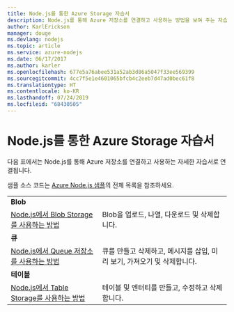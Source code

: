 ```yaml
---
title: Node.js를 통한 Azure Storage 자습서
description: Node.js를 통해 Azure 저장소를 연결하고 사용하는 방법을 보여 주는 자습서입니다.
author: KarlErickson
manager: douge
ms.devlang: nodejs
ms.topic: article
ms.service: azure-nodejs
ms.date: 06/17/2017
ms.author: karler
ms.openlocfilehash: 677e5a76abee531a52ab3d86a5047f33ee569399
ms.sourcegitcommit: 4cc7f5e1e4601065bfcb4c2eeb7d47ad0bec61f8
ms.translationtype: HT
ms.contentlocale: ko-KR
ms.lasthandoff: 07/24/2019
ms.locfileid: "68430505"
---
```

# <a name="azure-storage-with-nodejs-tutorials"></a>Node.js를 통한 Azure Storage 자습서

다음 표에서는 Node.js를 통해 Azure 저장소를 연결하고 사용하는 자세한 자습서로 연결됩니다.

샘플 소스 코드는 [Azure Node.js 샘플](https://azure.microsoft.com/resources/samples/?term=nodejs)의 전체 목록을 참조하세요.

| | |
|---|---|
| **Blob** ||
| [Node.js에서 Blob Storage를 사용하는 방법](/azure/storage/storage-nodejs-how-to-use-blob-storage?toc=/azure/javascript/toc.json&bc=/azure/javascript/breadcrumb/toc.json) | Blob을 업로드, 나열, 다운로드 및 삭제합니다. |
| **큐** ||
| [Node.js에서 Queue 저장소를 사용하는 방법](/azure/storage/storage-nodejs-how-to-use-queues?toc=/azure/javascript/toc.json&bc=/azure/javascript/breadcrumb/toc.json) | 큐를 만들고 삭제하고, 메시지를 삽입, 미리 보기, 가져오기 및 삭제합니다. |
| **테이블** ||
| [Node.js에서 Table Storage를 사용하는 방법](/azure/storage/storage-nodejs-how-to-use-table-storage?toc=/azure/javascript/toc.json&bc=/azure/javascript/breadcrumb/toc.json) | 테이블 및 엔터티를 만들고, 수정하고 삭제합니다. |
